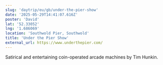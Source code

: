 ```yaml
---
slug: 'daytrip/eu/gb/under-the-pier-show'
date: '2025-05-29T14:41:07.616Z'
poster: 'David'
lat: '52.33052'
lng: '1.686069'
location: 'Southwold Pier, Southwold'
title: 'Under the Pier Show'
external_url: https://www.underthepier.com/
---
```

Satirical and entertaining coin-operated arcade machines by Tim Hunkin.  